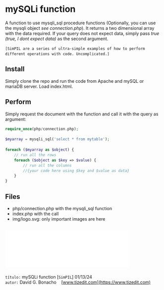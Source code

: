 
# mySQLi function
A function to use mysqli_sql procedure functions (Optionally, you can use the mysqli object *see connection.php*). It returns a two dimensional array with the data required. If your query does not expect data, simply pass *true (true, I dont expect data)* as the second argument.

`[SimPIL are a series of ultra-simple examples of how to perform different operations with code. Uncomplicated.]`

## Install
Simply clone the repo and run the code from Apache and mySQL or mariaDB server. Load index.html. 

## Perform
Simply request the document with the function and call it with the query as argument:
```php
require_once(php/connection.php);

$myarray = mysqli_sql('select * from mytable');

foreach ($myarray as $object) {
    // run all the rows
    foreach ($object as $key => $value) {
        // run all the columns
        //{your code here using $key and $value as data}
    }
}
```

## Files
- php/connection.php with the mysqli_sql function
- index.php with the call
- img/logo.svg: only important images are here


![](img/logo.svg)
---
`título:` mySQLi function [`SimPIL`] 01/13/24\
`autor:` David G. Bonacho &nbsp;&nbsp;  [www.tizedit.com](https://www.tizedit.com)

